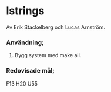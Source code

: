 Istrings
========
Av Erik Stackelberg och Lucas Arnström.
 ### Användning;
 1. Bygg system med make all.
 ### Redovisade mål;
F13 H20 U55
